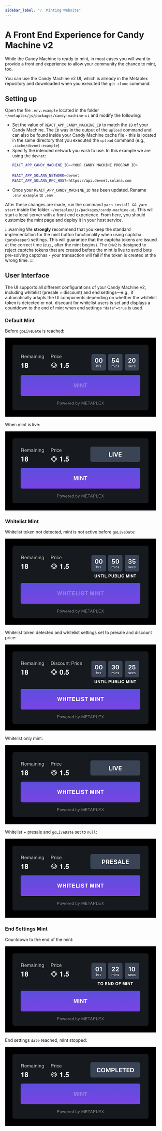 ```yaml
---
sidebar_label: "7. Minting Website"
---
```

# A Front End Experience for Candy Machine v2

While the Candy Machine is ready to mint, in most cases you will want to provide a front end experience to allow your community the chance to mint, too.

You can use the Candy Machine v2 UI, which is already in the Metaplex repository and downloaded when you executed the `git clone` command.

## Setting up

Open the file `.env.example` located in the folder `~/metaplex/js/packages/candy-machine-ui` and modify the following:

- Set the value of `REACT_APP_CANDY_MACHINE_ID` to match the `ID` of your Candy Machine. The `ID` was in the output of the `upload` command and can also be found inside your Candy Machine cache file - this is located in the same directory that you executed the `upload` command (e.g., `.cache/devnet-example`)
- Specify the intended network you wish to use. In this example we are using the `devnet`:
    ```bash
    REACT_APP_CANDY_MACHINE_ID=<YOUR CANDY MACHINE PROGRAM ID>

    REACT_APP_SOLANA_NETWORK=devnet
    REACT_APP_SOLANA_RPC_HOST=https://api.devnet.solana.com
    ```
- Once your `REACT_APP_CANDY_MACHINE_ID` has been updated. Rename `.env.example` to `.env`

After these changes are made, run the command `yarn install && yarn start` inside the folder `~/metaplex/js/packages/candy-machine-ui`. This will start a local server with a front end experience.  From here, you should customize the mint page and deploy it in your host service. 

:::warning
We **strongly** recommend that you keep the standard implementation for the mint button functionality when using captcha (`gatekeeper`) settings. This will guarantee that the captcha tokens are issued at the correct time (e.g., after the mint begins). The `CMv2` is designed to reject captcha tokens that are created before the mint is live to avoid bots pre-solving captchas - your transaction will fail if the token is created at the wrong time.
:::

## User Interface

The UI supports all different configurations of your Candy Machine v2, including whitelist (presale + discount) and end settings&mdash;e.g., it automatically adapts the UI components depending on whether the whitelist token is detected or not, discount for whitelist users is set and displays a countdown to the end of mint when end settings `"date"=true` is used.

### Default Mint

Before `goLiveDate` is reached:

![Mint Countdown](ui/Mint-1.png)

When mint is live:

![Mint Live](ui/Mint-2.png)

### Whitelist Mint

Whitelist token not detected, mint is not active before `goLiveDate`:

![Whitelist + No Token](ui/Whitelist-1.png)

Whitelist token detected and whitelist settings set to presale and discount price:

![Whitelist Presale + Discount](ui/Whitelist-2.png)

Whitelist only mint:

![Whitelist Only](ui/Whitelist-3.png)

Whitelist + presale and `goLiveDate` set to `null`:

![Whitelist + No Token](ui/Whitelist-4.png)

### End Settings Mint

Countdown to the end of the mint:

![End Settings](ui/EndSettings-1.png)

End settings `date` reached, mint stopped:

![End Settings Complete](ui/EndSettings-2.png)